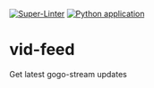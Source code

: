 [![Super-Linter](https://github.com/p2kr/vid-feed/actions/workflows/super_linter.yml/badge.svg)](https://github.com/p2kr/vid-feed/actions/workflows/super_linter.yml)
[![Python application](https://github.com/p2kr/vid-feed/actions/workflows/python-app.yml/badge.svg)](https://github.com/p2kr/vid-feed/actions/workflows/python-app.yml)

# vid-feed

Get latest gogo-stream updates
